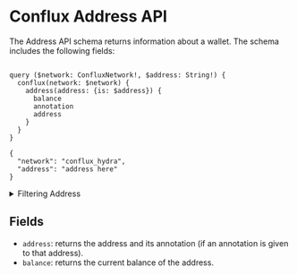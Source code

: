 # Conflux Address API

The Address API schema returns information about a wallet. The schema includes the following fields:

```

query ($network: ConfluxNetwork!, $address: String!) {
  conflux(network: $network) {
    address(address: {is: $address}) {
      balance
      annotation
      address
    }
  }
}

{
  "network": "conflux_hydra",
  "address": "address here"
}
```

<details><summary>Filtering Address</summary>

`address`
The address of the wallet

</details>

## Fields

- `address`: returns the address and its annotation (if an annotation is given to that address).
- `balance`: returns the current balance of the address.
